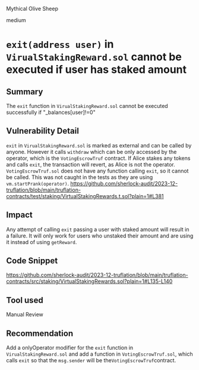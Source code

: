 Mythical Olive Sheep

medium

# `exit(address user)` in `VirualStakingReward.sol` cannot be executed if user has staked amount

## Summary
The `exit` function in `VirualStakingReward.sol` cannot be executed successfully if "_balances[user]!=0"
## Vulnerability Detail
`exit` in `VirualStakingReward.sol` is marked as external and can be called by anyone. However it calls `withdraw` which can be only accessed by the operator, which is the `VotingEscrowTruf` contract. If Alice stakes any tokens and calls `exit`, the transaction will revert, as Alice is not the operator.
`VotingEscrowTruf.sol` does not have any function calling `exit`, so it cannot be called. 
This was not caught in the tests as they are using `vm.startPrank(operator)`.
https://github.com/sherlock-audit/2023-12-truflation/blob/main/truflation-contracts/test/staking/VirtualStakingRewards.t.sol?plain=1#L381
## Impact
Any attempt of calling `exit` passing a user with staked amount will result in a failure. It will only work for users who unstaked their amount and are using it instead of using `getReward`. 
## Code Snippet
https://github.com/sherlock-audit/2023-12-truflation/blob/main/truflation-contracts/src/staking/VirtualStakingRewards.sol?plain=1#L135-L140
## Tool used

Manual Review

## Recommendation
Add a onlyOperator modifier for the `exit` function in `VirualStakingReward.sol` and add a function in `VotingEscrowTruf.sol`, which calls `exit` so that the `msg.sender` will be the`VotingEscrowTruf`contract.